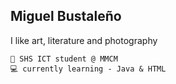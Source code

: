 ## Miguel Bustaleño
I like art, literature and photography 
```
💼 SHS ICT student @ MMCM
💻 currently learning - Java & HTML
